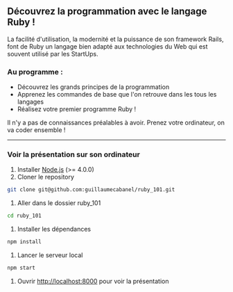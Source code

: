 
## Découvrez la programmation avec le langage Ruby !

La facilité d'utilisation, la modernité et la puissance de son framework Rails, font de Ruby un langage bien adapté aux technologies du Web qui est souvent utilisé par les StartUps.


### Au programme :
- Découvrez les grands principes de la programmation
- Apprenez les commandes de base que l'on retrouve dans les tous les langages
- Réalisez votre premier programme Ruby !

Il n'y a pas de connaissances préalables à avoir.
Prenez votre ordinateur, on va coder ensemble !

---

### Voir la présentation sur son ordinateur

1. Installer [Node.js](http://nodejs.org/) (>= 4.0.0)
1. Cloner le repository
```sh
git clone git@github.com:guillaumecabanel/ruby_101.git
```

1. Aller dans le dossier ruby_101
```sh
cd ruby_101
```

1. Installer les dépendances
```sh
npm install
```

1. Lancer le serveur local
```sh
npm start
```

1. Ouvrir [http://localhost:8000](http://localhost:8000) pour voir la présentation
